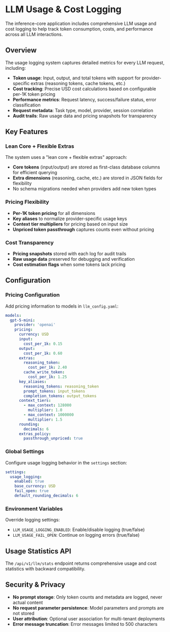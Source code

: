 # LLM Usage & Cost Logging

The inference-core application includes comprehensive LLM usage and cost logging to help track token consumption, costs, and performance across all LLM interactions.

## Overview

The usage logging system captures detailed metrics for every LLM request, including:

- **Token usage**: Input, output, and total tokens with support for provider-specific extras (reasoning tokens, cache tokens, etc.)
- **Cost tracking**: Precise USD cost calculations based on configurable per-1K token pricing
- **Performance metrics**: Request latency, success/failure status, error classification
- **Request metadata**: Task type, model, provider, session correlation
- **Audit trails**: Raw usage data and pricing snapshots for transparency

## Key Features

### Lean Core + Flexible Extras

The system uses a "lean core + flexible extras" approach:

- **Core tokens** (input/output) are stored as first-class database columns for efficient querying
- **Extra dimensions** (reasoning, cache, etc.) are stored in JSON fields for flexibility
- No schema migrations needed when providers add new token types

### Pricing Flexibility

- **Per-1K token pricing** for all dimensions
- **Key aliases** to normalize provider-specific usage keys
- **Context tier multipliers** for pricing based on input size
- **Unpriced token passthrough** captures counts even without pricing

### Cost Transparency

- **Pricing snapshots** stored with each log for audit trails
- **Raw usage data** preserved for debugging and verification
- **Cost estimation flags** when some tokens lack pricing

## Configuration

### Pricing Configuration

Add pricing information to models in `llm_config.yaml`:

```yaml
models:
  gpt-5-mini:
    provider: 'openai'
    pricing:
      currency: USD
      input:
        cost_per_1k: 0.15
      output:
        cost_per_1k: 0.60
      extras:
        reasoning_token:
          cost_per_1k: 2.40
        cache_write_token:
          cost_per_1k: 1.25
      key_aliases:
        reasoning_tokens: reasoning_token
        prompt_tokens: input_tokens
        completion_tokens: output_tokens
      context_tiers:
        - max_context: 128000
          multiplier: 1.0
        - max_context: 1000000
          multiplier: 1.5
      rounding:
        decimals: 6
      extras_policy:
        passthrough_unpriced: true
```

### Global Settings

Configure usage logging behavior in the `settings` section:

```yaml
settings:
  usage_logging:
    enabled: true
    base_currency: USD
    fail_open: true
    default_rounding_decimals: 6
```

### Environment Variables

Override logging settings:

- `LLM_USAGE_LOGGING_ENABLED`: Enable/disable logging (true/false)
- `LLM_USAGE_FAIL_OPEN`: Continue on logging errors (true/false)

## Usage Statistics API

The `/api/v1/llm/stats` endpoint returns comprehensive usage and cost statistics with backward compatibility.

## Security & Privacy

- **No prompt storage**: Only token counts and metadata are logged, never actual content
- **No request parameter persistence**: Model parameters and prompts are not stored
- **User attribution**: Optional user association for multi-tenant deployments
- **Error message truncation**: Error messages limited to 500 characters